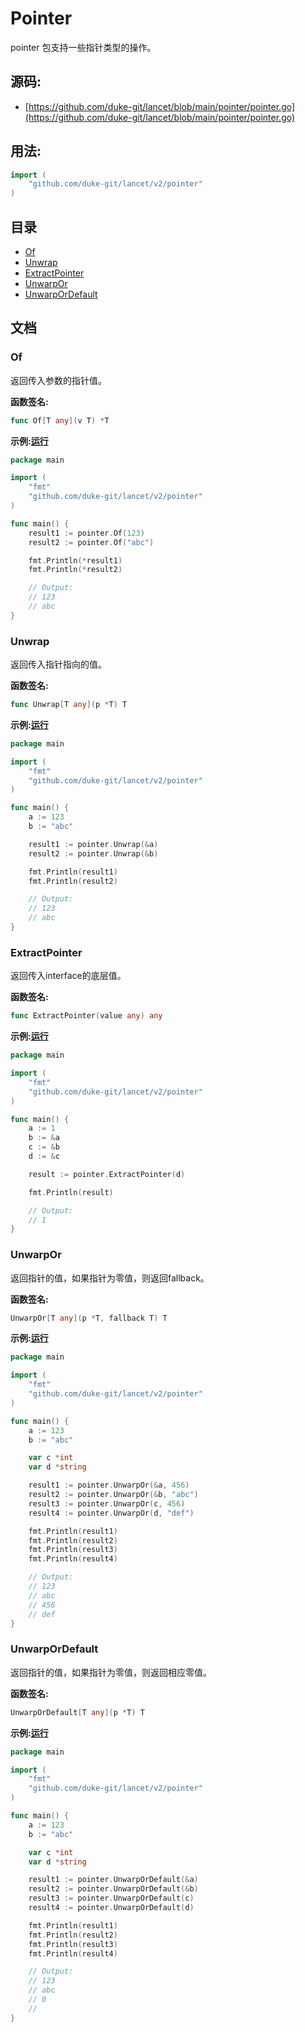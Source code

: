 # Pointer

pointer 包支持一些指针类型的操作。

<div STYLE="page-break-after: always;"></div>

## 源码:

-   [https://github.com/duke-git/lancet/blob/main/pointer/pointer.go](https://github.com/duke-git/lancet/blob/main/pointer/pointer.go)

<div STYLE="page-break-after: always;"></div>

## 用法:

```go
import (
    "github.com/duke-git/lancet/v2/pointer"
)
```

<div STYLE="page-break-after: always;"></div>

## 目录

-   [Of](#Of)
-   [Unwrap](#Unwrap)
-   [ExtractPointer](#ExtractPointer)
-   [UnwarpOr](#UnwarpOr)
-   [UnwarpOrDefault](#UnwarpOrDefault)

<div STYLE="page-break-after: always;"></div>

<link rel="stylesheet" type="text/css" href="../../styles/api_doc.css">

## 文档

### <span id="Of">Of</span>

<p>返回传入参数的指针值。</p>

<b>函数签名:</b>

```go
func Of[T any](v T) *T
```

<b>示例:<span class="run-container">[运行](https://go.dev/play/p/HFd70x4DrMj)</span></b>

```go
package main

import (
    "fmt"
    "github.com/duke-git/lancet/v2/pointer"
)

func main() {
    result1 := pointer.Of(123)
    result2 := pointer.Of("abc")

    fmt.Println(*result1)
    fmt.Println(*result2)

    // Output:
    // 123
    // abc
}
```

### <span id="Unwrap">Unwrap</span>

<p>返回传入指针指向的值。</p>

<b>函数签名:</b>

```go
func Unwrap[T any](p *T) T
```

<b>示例:<span class="run-container">[运行](https://go.dev/play/p/cgeu3g7cjWb)</span></b>

```go
package main

import (
    "fmt"
    "github.com/duke-git/lancet/v2/pointer"
)

func main() {
    a := 123
    b := "abc"

    result1 := pointer.Unwrap(&a)
    result2 := pointer.Unwrap(&b)

    fmt.Println(result1)
    fmt.Println(result2)

    // Output:
    // 123
    // abc
}
```

### <span id="ExtractPointer">ExtractPointer</span>

<p>返回传入interface的底层值。</p>

<b>函数签名:</b>

```go
func ExtractPointer(value any) any
```

<b>示例:<span class="run-container">[运行](https://go.dev/play/p/D7HFjeWU2ZP)</span></b>

```go
package main

import (
    "fmt"
    "github.com/duke-git/lancet/v2/pointer"
)

func main() {
    a := 1
    b := &a
    c := &b
    d := &c

    result := pointer.ExtractPointer(d)

    fmt.Println(result)

    // Output:
    // 1
}
```

### <span id="UnwarpOr">UnwarpOr</span>

<p>返回指针的值，如果指针为零值，则返回fallback。</p>

<b>函数签名:</b>

```go
UnwarpOr[T any](p *T, fallback T) T
```

<b>示例:<span class="run-container">[运行](https://go.dev/play/p/mmNaLC38W8C)</span></b>

```go
package main

import (
    "fmt"
    "github.com/duke-git/lancet/v2/pointer"
)

func main() {
	a := 123
	b := "abc"

	var c *int
	var d *string

	result1 := pointer.UnwarpOr(&a, 456)
	result2 := pointer.UnwarpOr(&b, "abc")
	result3 := pointer.UnwarpOr(c, 456)
	result4 := pointer.UnwarpOr(d, "def")

	fmt.Println(result1)
	fmt.Println(result2)
	fmt.Println(result3)
	fmt.Println(result4)

	// Output:
	// 123
	// abc
	// 456
	// def
}
```

### <span id="UnwarpOrDefault">UnwarpOrDefault</span>

<p>返回指针的值，如果指针为零值，则返回相应零值。</p>

<b>函数签名:</b>

```go
UnwarpOrDefault[T any](p *T) T
```

<b>示例:<span class="run-container">[运行](https://go.dev/play/p/ZnGIHf8_o4E)</span></b>

```go
package main

import (
    "fmt"
    "github.com/duke-git/lancet/v2/pointer"
)

func main() {
	a := 123
	b := "abc"

	var c *int
	var d *string

	result1 := pointer.UnwarpOrDefault(&a)
	result2 := pointer.UnwarpOrDefault(&b)
	result3 := pointer.UnwarpOrDefault(c)
	result4 := pointer.UnwarpOrDefault(d)

	fmt.Println(result1)
	fmt.Println(result2)
	fmt.Println(result3)
	fmt.Println(result4)

	// Output:
	// 123
	// abc
	// 0
	//
}
```
